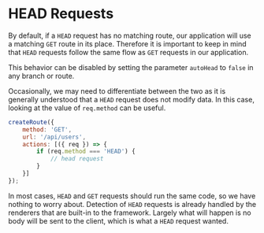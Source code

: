 # HEAD Requests

By default, if a `HEAD` request has no matching route, our application will use a matching `GET` route in its place. Therefore it is important to keep in mind that `HEAD` requests follow the same flow as `GET` requests in our application.

This behavior can be disabled by setting the parameter `autoHead` to `false` in any branch or route.

Occasionally, we may need to differentiate between the two as it is generally understood that a `HEAD` request does not modify data. In this case, looking at the value of `req.method` can be useful.

```javascript
createRoute({
    method: 'GET',
    url: '/api/users',
    actions: [({ req }) => {
        if (req.method === 'HEAD') {
            // head request
        }
    }]
});
```

In most cases, `HEAD` and `GET` requests should run the same code, so we have nothing to worry about. Detection of `HEAD` requests is already handled by the renderers that are built-in to the framework. Largely what will happen is no body will be sent to the client, which is what a `HEAD` request wanted.
